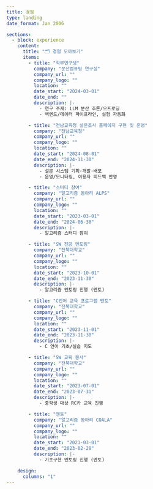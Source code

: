 ```yaml
---
title: 경험
type: landing
date_format: Jan 2006

sections:
  - block: experience
    content:
      title: "🗂️ 경험 모아보기"
      items:
        - title: "학부연구생"
          company: "분산컴퓨팅 연구실"
          company_url: ""
          company_logo: ""
          location: ""
          date_start: "2024-03-01"
          date_end: ""
          description: |-
            - 연구 주제: LLM 분산 추론/오프로딩
            - 백엔드/데이터 파이프라인, 실험 자동화

        - title: "전남교육청 설문조사 홈페이지 구현 및 운영"
          company: "전남교육청"
          company_url: ""
          company_logo: ""
          location: ""
          date_start: "2024-08-01"
          date_end: "2024-11-30"
          description: |-
            - 설문 시스템 기획·개발·배포
            - 운영/모니터링, 이용자 피드백 반영

        - title: "스터디 참여"
          company: "알고리즘 동아리 ALPS"
          company_url: ""
          company_logo: ""
          location: ""
          date_start: "2023-03-01"
          date_end: "2024-06-30"
          description: |-
            - 알고리즘 스터디 참여

        - title: "SW 전공 멘토링"
          company: "전북대학교"
          company_url: ""
          company_logo: ""
          location: ""
          date_start: "2023-10-01"
          date_end: "2023-11-30"
          description: |-
            - 알고리즘 멘토링 진행 (멘토)

        - title: "C언어 교육 프로그램 멘토"
          company: "전북대학교"
          company_url: ""
          company_logo: ""
          location: ""
          date_start: "2023-11-01"
          date_end: "2023-11-30"
          description: |-
            - C 언어 기초/실습 지도

        - title: "SW 교육 봉사"
          company: "전북대학교"
          company_url: ""
          company_logo: ""
          location: ""
          date_start: "2023-07-01"
          date_end: "2023-07-31"
          description: |-
            - 중학생 대상 RC카 교육 진행

        - title: "멘토"
          company: "알고리즘 동아리 COALA"
          company_url: ""
          company_logo: ""
          location: ""
          date_start: "2021-03-01"
          date_end: "2023-02-28"
          description: |-
            - 기초구현 멘토링 진행 (멘토)

    design:
      columns: "1"
---
```

